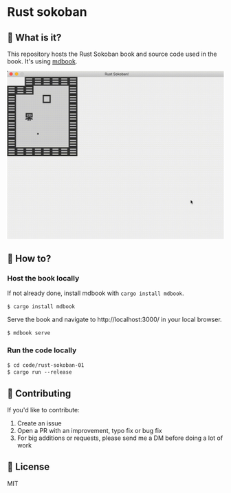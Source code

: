 # Rust sokoban

## :dart: What is it?
This repository hosts the Rust Sokoban book and source code used in the book. It's using [mdbook](https://github.com/rust-lang/mdBook).

![Demo](src/images/movement.gif)

## :running: How to?

### Host the book locally
If not already done, install mdbook with `cargo install mdbook`.

```
$ cargo install mdbook
```

Serve the book and navigate to http://localhost:3000/ in your local browser.
```
$ mdbook serve
```

### Run the code locally
```
$ cd code/rust-sokoban-01
$ cargo run --release
```

## :muscle: Contributing
If you'd like to contribute:
1. Create an issue
1. Open a PR with an improvement, typo fix or bug fix
1. For big additions or requests, please send me a DM before doing a lot of work

## :car: License
MIT
